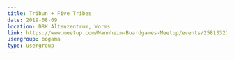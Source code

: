 ```yaml
---
title: Tribun + Five Tribes
date: 2019-08-09
location: DRK Altenzentrum, Worms
link: https://www.meetup.com/Mannheim-Boardgames-Meetup/events/258133274/
usergroup: bogama
type: usergroup
---
```

